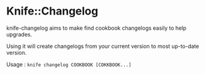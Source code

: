 # Knife::Changelog

knife-changelog aims to make find cookbook changelogs easily to help upgrades.

Using it will create changelogs from your current version to most up-to-date version.

Usage : `knife changelog COOKBOOK [COKKBOOK...]`

